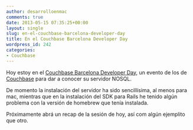 ```yaml
---
author: desarrolloenmac
comments: true
date: 2013-05-15 07:35:25+00:00
layout: single
slug: en-el-couchbase-barcelona-developer-day
title: En el Couchbase Barcelona Developer Day
wordpress_id: 242
categories:
- Couchbase
---
```


Hoy estoy en el [Couchbase Barcelona Developer Day](https://www.eventbrite.com/event/6310267179), un evento de los de [Couchbase](http://www.couchbase.com) para dar a conocer su servidor NOSQL.

De momento la instalación del servidor ha sido sencillísima, al menos para mac, mientras que en la instalación del SDK para Rails he tenido algún problema con la versión de homebrew que tenía instalada.

Próximamente abrá un recap de la sesión de hoy, así com algún ejemplito que otro.
